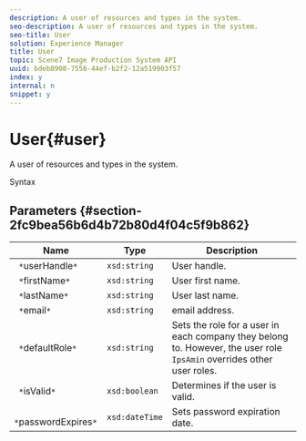 ```yaml
---
description: A user of resources and types in the system.
seo-description: A user of resources and types in the system.
seo-title: User
solution: Experience Manager
title: User
topic: Scene7 Image Production System API
uuid: bdeb8908-7556-44ef-b2f2-12a519903f57
index: y
internal: n
snippet: y
---
```


# User{#user}

A user of resources and types in the system.

 Syntax 

## Parameters {#section-2fc9bea56b6d4b72b80d4f04c5f9b862}

|  Name  | Type  | Description  |
|---|---|---|
|  ` *`userHandle`*`  | `xsd:string`  | User handle.  |
|  ` *`firstName`*`  | `xsd:string`  | User first name.  |
|  ` *`lastName`*`  | `xsd:string`  | User last name.  |
|  ` *`email`*`  | `xsd:string`  | email address.  |
|  ` *`defaultRole`*`  | `xsd:string`  |Sets the role for a user in each company they belong to. However, the user role `IpsAmin` overrides other user roles.  |
|  ` *`isValid`*`  | `xsd:boolean`  | Determines if the user is valid.  |
|  ` *`passwordExpires`*`  | `xsd:dateTime`  | Sets password expiration date.  |


